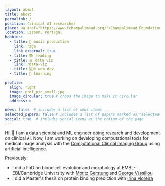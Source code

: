 ```yaml
---
layout: about
title: about
permalink: /
position: Clinical AI researcher
place: <a href="https://www.fchampalimaud.org/">Champalimaud Foundation</a>
location: Lisbon, Portugal
hobbies: 
  - title: 🎹 music production
    link: /zga
    link_external: true
  - title: 📚 reading
  - title: 📊 data viz
    link: /data-viz
  - title: 💻🌐 web dev
  - title: 📖 learning

profile:
  align: right
  image: prof_pic_small.jpg
  image_circular: true # crops the image to make it circular
  address: >

news: false  # includes a list of news items
selected_papers: false # includes a list of papers marked as "selected={true}"
social: true  # includes social icons at the bottom of the page
---
```


Hi! 👋 I am a data scientist and ML engineer doing research and development on clinical AI. Now, I am working on developing computational tools for medical image analysis with the [Computational Clinical Imaging Group](https://www.fchampalimaud.org/research/groups/papanikolaou) using artificial intelligence. 

Previously:

- I did a PhD on blood cell evolution and morphology at EMBL-EBI/Cambridge University with [Moritz Gerstung](https://www.dkfz.de/en/artificial-intelligence-in-oncology) and [George Vassiliou](https://www.stemcells.cam.ac.uk/people/pi/vassiliou)
- I did a Master's thesis on protein binding prediction with [Irina Moreira](http://www.moreiralab.com)